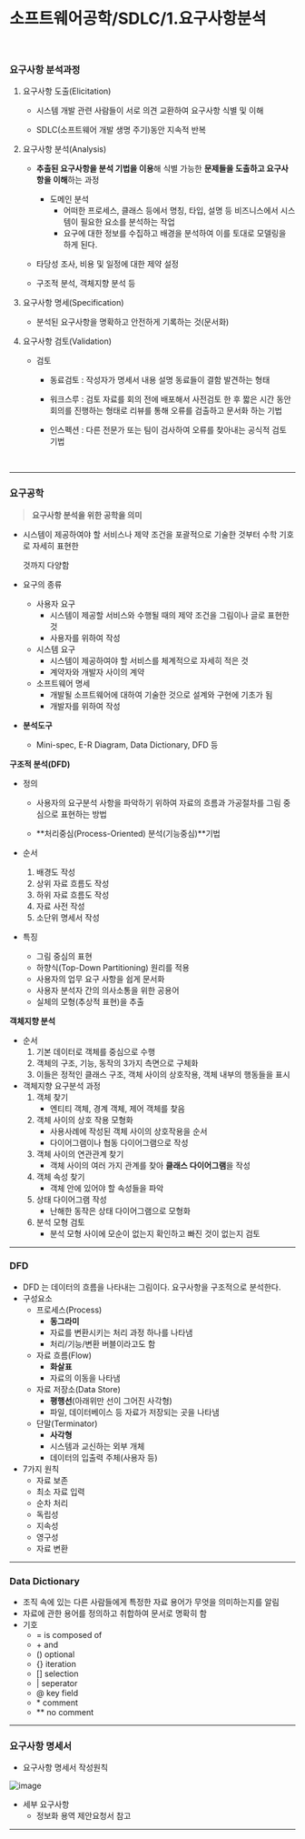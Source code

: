 # 소프트웨어공학/SDLC/1.요구사항분석

<br>

### 요구사항 분석과정

1. 요구사항 도출(Elicitation)

   * 시스템 개발 관련 사람들이 서로 의견 교환하여 요구사항 식별 및 이해

   * SDLC(소프트웨어 개발 생명 주기)동안 지속적 반복

2. 요구사항 분석(Analysis)

   * **추출된 요구사항을 분석 기법을 이용**해 식별 가능한 **문제들을 도출하고 요구사항을 이해**하는 과정
     * 도메인 분석
       * 어떠한 프로세스, 클래스 등에서 명칭, 타입, 설명 등 비즈니스에서 시스템이 필요한 요소를 분석하는 작업
       * 요구에 대한 정보를 수집하고 배경을 분석하여 이를 토대로 모델링을 하게 된다.

   * 타당성 조사, 비용 및 일정에 대한 제약 설정

   * 구조적 분석, 객체지향 분석 등

3. 요구사항 명세(Specification)
   * 분석된 요구사항을 명확하고 안전하게 기록하는 것(문서화)

4. 요구사항 검토(Validation)

   * 검토

     * 동료검토 : 작성자가 명세서 내용 설명 동료들이 결함 발견하는 형태

     * 워크스루 : 검토 자료를 회의 전에 배포해서 사전검토 한 후 짧은 시간 동안 회의를 진행하는 형태로 리뷰를 통해 오류를 검출하고 문서화 하는 기법

     * 인스펙션 : 다른 전문가 또는 팀이 검사하여 오류를 찾아내는 공식적 검토 기법

       <Br>

---

### 요구공학

>  **요구사항 분석을 위한 공학을 의미**

* 시스템이 제공하여야 할 서비스나 제약 조건을 포괄적으로 기술한 것부터 수학 기호로 자세히 표현한 

  것까지 다양함

* 요구의 종류

  * 사용자 요구 
    * 시스템이 제공할 서비스와 수행될 때의 제약 조건을 그림이나 글로 표현한 것 
    * 사용자를 위하여 작성 
  * 시스템 요구
    * 시스템이 제공하여야 할 서비스를 체계적으로 자세히 적은 것 
    * 계약자와 개발자 사이의 계약 
  * 소프트웨어 명세
    * 개발될 소프트웨어에 대하여 기술한 것으로 설계와 구현에 기초가 됨 
    * 개발자를 위하여 작성 

* **분석도구**
  
  * Mini-spec, E-R Diagram, Data Dictionary, DFD 등

**구조적 분석(DFD)**

* 정의

  * 사용자의 요구분석 사항을 파악하기 위하여 자료의 흐름과 가공절차를 그림 중심으로 표현하는 방법 

  * **처리중심(Process-Oriented) 분석(기능중심)**기법

* 순서
  1. 배경도 작성 
  2. 상위 자료 흐름도 작성 
  3. 하위 자료 흐름도 작성 
  4. 자료 사전 작성 
  5. 소단위 명세서 작성
* 특징
  * 그림 중심의 표현 
  * 하향식(Top-Down Partitioning) 원리를 적용 
  * 사용자의 업무 요구 사항을 쉽게 문서화 
  * 사용자 분석자 간의 의사소통을 위한 공용어 
  * 실체의 모형(추상적 표현)을 추출 

**객체지향 분석**

* 순서
  1. 기본 데이터로 객체를 중심으로 수행 
  2. 객체의 구조, 기능, 동작의 3가지 측면으로 구체화
  3. 이들은 정적인 클래스 구조, 객체 사이의 상호작용, 객체 내부의 행동들을 표시
* 객체지향 요구분석 과정
  1. 객체 찾기 
     * 엔티티 객체, 경계 객체, 제어 객체를 찾음 
  2. 객체 사이의 상호 작용 모형화 
     * 사용사례에 작성된 객체 사이의 상호작용을 순서 
     * 다이어그램이나 협동 다이어그램으로 작성 
  3. 객체 사이의 연관관계 찾기
     * 객체 사이의 여러 가지 관계를 찾아 **클래스 다이어그램**을 작성 
  4. 객체 속성 찾기 
     * 객체 안에 있어야 할 속성들을 파악
  5. 상태 다이어그램 작성 
     * 난해한 동작은 상태 다이어그램으로 모형화
  6. 분석 모형 검토 
     * 분석 모형 사이에 모순이 없는지 확인하고 빠진 것이 없는지 검토

---

### DFD

* DFD 는 데이터의 흐름을 나타내는 그림이다. 요구사항을 구조적으로 분석한다.
* 구성요소
  * 프로세스(Process)
    - **동그라미**
    - 자료를 변환시키는 처리 과정 하나를 나타냄
    - 처리/기능/변환 버블이라고도 함
  * 자료 흐름(Flow)
    - **화살표**
    - 자료의 이동을 나타냄
  * 자료 저장소(Data Store)
    - **평행선**(아래위만 선이 그어진 사각형)
    - 파일, 데이터베이스 등 자료가 저장되는 곳을 나타냄
  * 단말(Terminator)
    - **사각형**
    - 시스템과 교신하는 외부 개체
    - 데이터의 입출력 주체(사용자 등)
* 7가지 원칙
  * 자료 보존
  * 최소 자료 입력
  * 순차 처리
  * 독립성
  * 지속성
  * 영구성
  * 자료 변환

---

### Data Dictionary

* 조직 속에 있는 다른 사람들에게 특정한 자료 용어가 무엇을 의미하는지를 알림
* 자료에 관한 용어를 정의하고 취합하여 문서로 명확히 함
* 기호
  * = is composed of
  * \+ and
  * () optional
  * {} iteration
  * [] selection
  * | seperator
  * @ key field
  * \* comment
  * ** no comment

---

### 요구사항 명세서

* 요구사항 명세서 작성원칙

![image](https://user-images.githubusercontent.com/75229881/163990871-83dba5c7-e75d-4389-a806-77b54ac955c1.png)

* 세부 요구사항
  * 정보화 용역 제안요청서 참고

---

